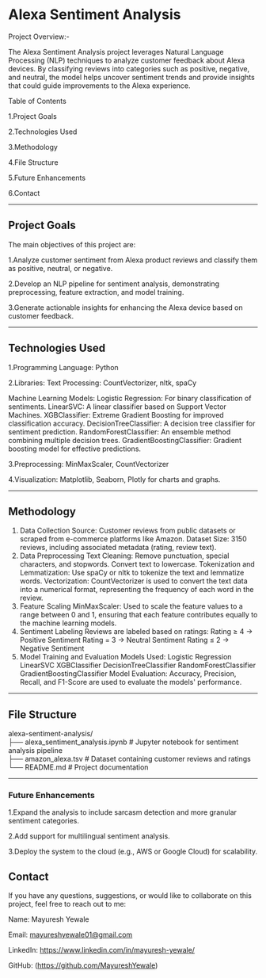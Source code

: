 
# Alexa Sentiment Analysis

Project Overview:-

The Alexa Sentiment Analysis project leverages Natural Language Processing (NLP) techniques to analyze customer feedback about Alexa devices. By classifying reviews into categories such as positive, negative, and neutral, the model helps uncover sentiment trends and provide insights that could guide improvements to the Alexa experience.

Table of Contents

1.Project Goals

2.Technologies Used

3.Methodology

4.File Structure

5.Future Enhancements

6.Contact
___
## Project Goals

The main objectives of this project are:

1.Analyze customer sentiment from Alexa product reviews and classify them as positive, neutral, or negative.

2.Develop an NLP pipeline for sentiment analysis, demonstrating preprocessing, feature extraction, and model training.

3.Generate actionable insights for enhancing the Alexa device based on customer feedback.
___

## Technologies Used

1.Programming Language: Python

2.Libraries:
Text Processing: CountVectorizer, nltk, spaCy

Machine Learning Models:
Logistic Regression: For binary classification of sentiments.
LinearSVC: A linear classifier based on Support Vector Machines.
XGBClassifier: Extreme Gradient Boosting for improved classification accuracy.
DecisionTreeClassifier: A decision tree classifier for sentiment prediction.
RandomForestClassifier: An ensemble method combining multiple decision trees.
GradientBoostingClassifier: Gradient boosting model for effective predictions.

3.Preprocessing: MinMaxScaler, CountVectorizer

4.Visualization: Matplotlib, Seaborn, Plotly for charts and graphs.

___

## Methodology
1. Data Collection
Source: Customer reviews from public datasets or scraped from e-commerce platforms like Amazon.
Dataset Size: 3150 reviews, including associated metadata (rating, review text).
2. Data Preprocessing
Text Cleaning:
Remove punctuation, special characters, and stopwords.
Convert text to lowercase.
Tokenization and Lemmatization:
Use spaCy or nltk to tokenize the text and lemmatize words.
Vectorization:
CountVectorizer is used to convert the text data into a numerical format, representing the frequency of each word in the review.
3. Feature Scaling
MinMaxScaler:
Used to scale the feature values to a range between 0 and 1, ensuring that each feature contributes equally to the machine learning models.
4. Sentiment Labeling
Reviews are labeled based on ratings:
Rating ≥ 4 → Positive Sentiment
Rating = 3 → Neutral Sentiment
Rating ≤ 2 → Negative Sentiment
5. Model Training and Evaluation
Models Used:
Logistic Regression
LinearSVC
XGBClassifier
DecisionTreeClassifier
RandomForestClassifier
GradientBoostingClassifier
Model Evaluation:
Accuracy, Precision, Recall, and F1-Score are used to evaluate the models' performance.
___
## File Structure

alexa-sentiment-analysis/  
├── alexa_sentiment_analysis.ipynb  # Jupyter notebook for sentiment analysis pipeline  
├── amazon_alexa.tsv                # Dataset containing customer reviews and ratings  
└── README.md                       # Project documentation  
___
### Future Enhancements

1.Expand the analysis to include sarcasm detection and more granular sentiment categories.

2.Add support for multilingual sentiment analysis.

3.Deploy the system to the cloud (e.g., AWS or Google Cloud) for scalability.

## Contact
If you have any questions, suggestions, or would like to collaborate on this project, feel free to reach out to me:

Name: Mayuresh Yewale
 
Email: mayureshyewale01@gmail.com

LinkedIn: https://www.linkedin.com/in/mayuresh-yewale/

GitHub: (https://github.com/MayureshYewale)

